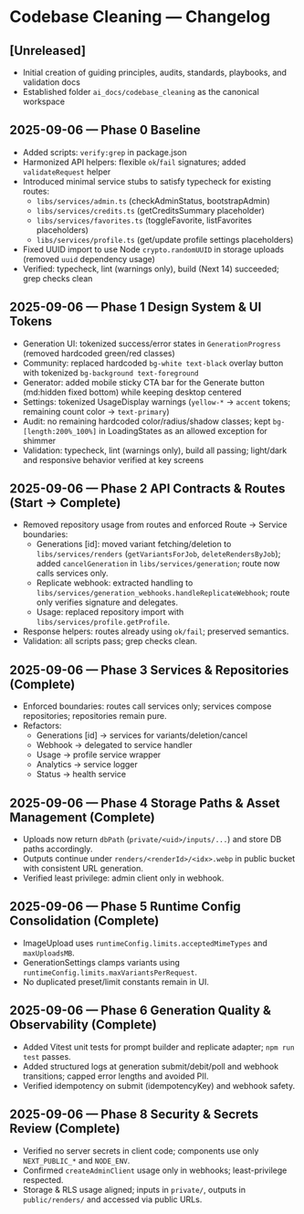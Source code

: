 # Codebase Cleaning — Changelog

## [Unreleased]
- Initial creation of guiding principles, audits, standards, playbooks, and validation docs
- Established folder `ai_docs/codebase_cleaning` as the canonical workspace

## 2025-09-06 — Phase 0 Baseline
- Added scripts: `verify:grep` in package.json
- Harmonized API helpers: flexible `ok`/`fail` signatures; added `validateRequest` helper
- Introduced minimal service stubs to satisfy typecheck for existing routes:
  - `libs/services/admin.ts` (checkAdminStatus, bootstrapAdmin)
  - `libs/services/credits.ts` (getCreditsSummary placeholder)
  - `libs/services/favorites.ts` (toggleFavorite, listFavorites placeholders)
  - `libs/services/profile.ts` (get/update profile settings placeholders)
- Fixed UUID import to use Node `crypto.randomUUID` in storage uploads (removed `uuid` dependency usage)
- Verified: typecheck, lint (warnings only), build (Next 14) succeeded; grep checks clean

## 2025-09-06 — Phase 1 Design System & UI Tokens
- Generation UI: tokenized success/error states in `GenerationProgress` (removed hardcoded green/red classes)
- Community: replaced hardcoded `bg-white text-black` overlay button with tokenized `bg-background text-foreground`
- Generator: added mobile sticky CTA bar for the Generate button (md:hidden fixed bottom) while keeping desktop centered
- Settings: tokenized UsageDisplay warnings (`yellow-*` → `accent` tokens; remaining count color → `text-primary`)
- Audit: no remaining hardcoded color/radius/shadow classes; kept `bg-[length:200%_100%]` in LoadingStates as an allowed exception for shimmer
- Validation: typecheck, lint (warnings only), build all passing; light/dark and responsive behavior verified at key screens

## 2025-09-06 — Phase 2 API Contracts & Routes (Start → Complete)
- Removed repository usage from routes and enforced Route → Service boundaries:
  - Generations [id]: moved variant fetching/deletion to `libs/services/renders` (`getVariantsForJob`, `deleteRendersByJob`); added `cancelGeneration` in `libs/services/generation`; route now calls services only.
  - Replicate webhook: extracted handling to `libs/services/generation_webhooks.handleReplicateWebhook`; route only verifies signature and delegates.
  - Usage: replaced repository import with `libs/services/profile.getProfile`.
- Response helpers: routes already using `ok/fail`; preserved semantics.
- Validation: all scripts pass; grep checks clean.

## 2025-09-06 — Phase 3 Services & Repositories (Complete)
- Enforced boundaries: routes call services only; services compose repositories; repositories remain pure.
- Refactors:
  - Generations [id] → services for variants/deletion/cancel
  - Webhook → delegated to service handler
  - Usage → profile service wrapper
  - Analytics → service logger
  - Status → health service

## 2025-09-06 — Phase 4 Storage Paths & Asset Management (Complete)
- Uploads now return `dbPath` (`private/<uid>/inputs/...`) and store DB paths accordingly.
- Outputs continue under `renders/<renderId>/<idx>.webp` in public bucket with consistent URL generation.
- Verified least privilege: admin client only in webhook.

## 2025-09-06 — Phase 5 Runtime Config Consolidation (Complete)
- ImageUpload uses `runtimeConfig.limits.acceptedMimeTypes` and `maxUploadsMB`.
- GenerationSettings clamps variants using `runtimeConfig.limits.maxVariantsPerRequest`.
- No duplicated preset/limit constants remain in UI.

## 2025-09-06 — Phase 6 Generation Quality & Observability (Complete)
- Added Vitest unit tests for prompt builder and replicate adapter; `npm run test` passes.
- Added structured logs at generation submit/debit/poll and webhook transitions; capped error lengths and avoided PII.
- Verified idempotency on submit (idempotencyKey) and webhook safety.

## 2025-09-06 — Phase 8 Security & Secrets Review (Complete)
- Verified no server secrets in client code; components use only `NEXT_PUBLIC_*` and `NODE_ENV`.
- Confirmed `createAdminClient` usage only in webhooks; least-privilege respected.
- Storage & RLS usage aligned; inputs in `private/`, outputs in `public/renders/` and accessed via public URLs.
